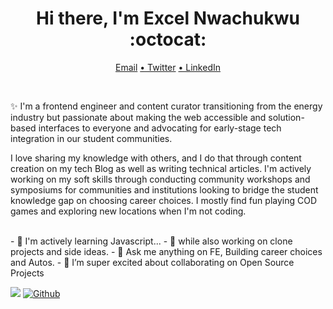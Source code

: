 


<div align="center">
<h1> Hi there, I'm Excel Nwachukwu :octocat:</h1>

<a href="mailto:exceln646@gmail.com">Email</a>
<a href="https://twitter.com/trillionclues"> • Twitter</a>
<a href="https://www.linkedin.com/in/trillionclues-excel/"> • LinkedIn</a>
</div>
 
</br>
<div>
<p>✨ I'm a frontend engineer and content curator transitioning from the energy industry but passionate about making the web accessible and solution-based interfaces to everyone and advocating for early-stage tech integration in our student communities.</p>

<p>I love sharing my knowledge with others, and I do that through content creation on my tech Blog as well as writing technical articles. I'm actively working on my soft skills through conducting community workshops and symposiums for communities and institutions looking to bridge the student knowledge gap on choosing career choices. I mostly find fun playing COD games and exploring new locations when I'm not coding.</p>
  </div>

  </br>
- 🌱 I'm actively learning Javascript...
- 🌱 while also working on clone projects and side ideas.
- 💬 Ask me anything on FE, Building career choices and Autos.
- 👯 I’m super excited about collaborating on Open Source Projects
 
 </br>
 


![](https://komarev.com/ghpvc/?username=trillionclues&color=grey&label=PROFILE+VIEWS)
[![Github](https://img.shields.io/github/followers/trillionclues?label=Follow&style=social)](https://github.com/trillionclues)
</br>
<br />


<!--
![Excel's Github stats](https://github-readme-stats.vercel.app/api?username=trillionclues&show_icons=true&theme=tokyonight)
![Top Langs] (https://readme-stats-cfgj2cxdy.vercel.app/api/top-langs/?username=trillionclues&hide=php&theme=tokyonight)
-->
<!-- <br />
<div>
<a href="https://github-readme-stats.vercel.app/api?username=trillionclues&theme=tokyonight"> <img  align="left" src="https://github-readme-stats.vercel.app/api?username=trillionclues&count_private=true&show_icons=true&theme=tokyonight" /></a>
<a href="https://github-readme-stats.vercel.app/api/top-langs/?username=trillioncues&hide=php&theme=tokyonight"><img align="left" src="https://github-readme-stats.vercel.app/api/top-langs/?username=trillionclues&hide=php&theme=tokyonight" /></a>
</div> -->
